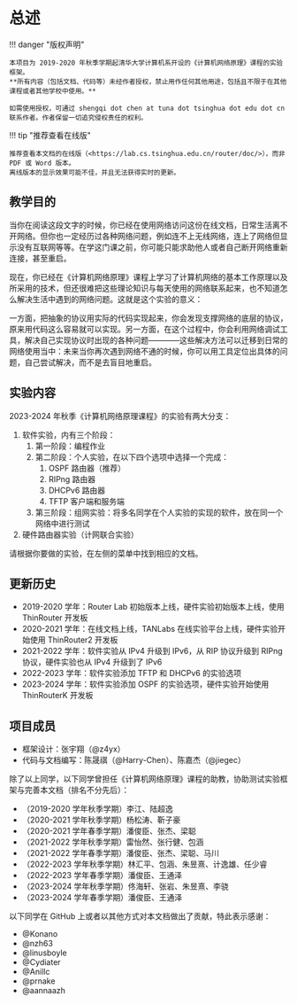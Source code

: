 # 总述

!!! danger "版权声明"

    本项目为 2019-2020 年秋季学期起清华大学计算机系开设的《计算机网络原理》课程的实验框架。
    **所有内容（包括文档、代码等）未经作者授权，禁止用作任何其他用途，包括且不限于在其他课程或者其他学校中使用。**
    
    如需使用授权，可通过 shengqi dot chen at tuna dot tsinghua dot edu dot cn 联系作者。作者保留一切追究侵权责任的权利。

!!! tip "推荐查看在线版"

    推荐查看本文档的在线版（<https://lab.cs.tsinghua.edu.cn/router/doc/>），而非 PDF 或 Word 版本。
    离线版本的显示效果可能不佳，并且无法获得实时的更新。

## 教学目的

当你在阅读这段文字的时候，你已经在使用网络访问这份在线文档，日常生活离不开网络。但你也一定经历过各种网络问题，例如连不上无线网络，连上了网络但显示没有互联网等等。在学这门课之前，你可能只能求助他人或者自己断开网络重新连接，甚至重启。

现在，你已经在《计算机网络原理》课程上学习了计算机网络的基本工作原理以及所采用的技术，但还很难把这些理论知识与每天使用的网络联系起来，也不知道怎么解决生活中遇到的网络问题。这就是这个实验的意义：

一方面，把抽象的协议用实际的代码实现起来，你会发现支撑网络的底层的协议，原来用代码这么容易就可以实现。另一方面，在这个过程中，你会利用网络调试工具，解决自己实现协议时出现的各种问题————这些解决方法可以迁移到日常的网络使用当中：未来当你再次遇到网络不通的时候，你可以用工具定位出具体的问题，自己尝试解决，而不是去盲目地重启。

## 实验内容

2023-2024 年秋季《计算机网络原理课程》的实验有两大分支：

1. 软件实验，内有三个阶段：
    1. 第一阶段：编程作业
    2. 第二阶段：个人实验，在以下四个选项中选择一个完成：
        1. OSPF 路由器（推荐）
        2. RIPng 路由器
        3. DHCPv6 路由器
        4. TFTP 客户端和服务端
    3. 第三阶段：组网实验：将多名同学在个人实验的实现的软件，放在同一个网络中进行测试
2. 硬件路由器实验（计网联合实验）

请根据你要做的实验，在左侧的菜单中找到相应的文档。

## 更新历史

- 2019-2020 学年：Router Lab 初始版本上线，硬件实验初始版本上线，使用 ThinRouter 开发板
- 2020-2021 学年：在线文档上线，TANLabs 在线实验平台上线，硬件实验开始使用 ThinRouter2 开发板
- 2021-2022 学年：软件实验从 IPv4 升级到 IPv6，从 RIP 协议升级到 RIPng 协议，硬件实验也从 IPv4 升级到了 IPv6
- 2022-2023 学年：软件实验添加 TFTP 和 DHCPv6 的实验选项
- 2023-2024 学年：软件实验添加 OSPF 的实验选项，硬件实验开始使用 ThinRouterK 开发板

## 项目成员

* 框架设计：张宇翔（@z4yx）
* 代码与文档编写：陈晟祺（@Harry-Chen）、陈嘉杰（@jiegec）

除了以上同学，以下同学曾担任《计算机网络原理》课程的助教，协助测试实验框架与完善本文档（排名不分先后）：

* （2019-2020 学年秋季学期）李江、陆超逸
* （2020-2021 学年秋季学期）杨松涛、靳子豪
* （2020-2021 学年春季学期）潘俊臣、张杰、梁聪
* （2021-2022 学年秋季学期）雷怡然、张行健、包涵
* （2021-2022 学年春季学期）潘俊臣、张杰、梁聪、马川
* （2022-2023 学年秋季学期）林汇平、包涵、朱昱熹、计逸雄、任少睿
* （2022-2023 学年春季学期）潘俊臣、王通泽
* （2023-2024 学年秋季学期）佟海轩、张岩、朱昱熹、李骁
* （2023-2024 学年春季学期）潘俊臣、王通泽

以下同学在 GitHub 上或者以其他方式对本文档做出了贡献，特此表示感谢：

* @Konano
* @nzh63
* @linusboyle
* @Cydiater
* @Anillc
* @prnake
* @aannaazh
